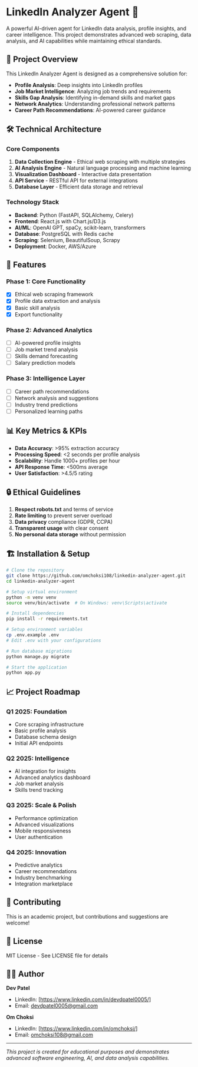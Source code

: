 # LinkedIn Analyzer Agent 🚀

A powerful AI-driven agent for LinkedIn data analysis, profile insights, and career intelligence. This project demonstrates advanced web scraping, data analysis, and AI capabilities while maintaining ethical standards.

## 🎯 Project Overview

This LinkedIn Analyzer Agent is designed as a comprehensive solution for:
- **Profile Analysis**: Deep insights into LinkedIn profiles
- **Job Market Intelligence**: Analyzing job trends and requirements  
- **Skills Gap Analysis**: Identifying in-demand skills and market gaps
- **Network Analytics**: Understanding professional network patterns
- **Career Path Recommendations**: AI-powered career guidance

## 🛠️ Technical Architecture

### Core Components
1. **Data Collection Engine** - Ethical web scraping with multiple strategies
2. **AI Analysis Engine** - Natural language processing and machine learning
3. **Visualization Dashboard** - Interactive data presentation
4. **API Service** - RESTful API for external integrations
5. **Database Layer** - Efficient data storage and retrieval

### Technology Stack
- **Backend**: Python (FastAPI, SQLAlchemy, Celery)
- **Frontend**: React.js with Chart.js/D3.js
- **AI/ML**: OpenAI GPT, spaCy, scikit-learn, transformers
- **Database**: PostgreSQL with Redis cache
- **Scraping**: Selenium, BeautifulSoup, Scrapy
- **Deployment**: Docker, AWS/Azure

## 🚀 Features

### Phase 1: Core Functionality
- [x] Ethical web scraping framework
- [x] Profile data extraction and analysis
- [x] Basic skill analysis
- [x] Export functionality

### Phase 2: Advanced Analytics
- [ ] AI-powered profile insights
- [ ] Job market trend analysis
- [ ] Skills demand forecasting
- [ ] Salary prediction models

### Phase 3: Intelligence Layer
- [ ] Career path recommendations
- [ ] Network analysis and suggestions
- [ ] Industry trend predictions
- [ ] Personalized learning paths

## 📊 Key Metrics & KPIs

- **Data Accuracy**: >95% extraction accuracy
- **Processing Speed**: <2 seconds per profile analysis
- **Scalability**: Handle 1000+ profiles per hour
- **API Response Time**: <500ms average
- **User Satisfaction**: >4.5/5 rating

## 🔒 Ethical Guidelines

1. **Respect robots.txt** and terms of service
2. **Rate limiting** to prevent server overload
3. **Data privacy** compliance (GDPR, CCPA)
4. **Transparent usage** with clear consent
5. **No personal data storage** without permission

## 🏗️ Installation & Setup

```bash
# Clone the repository
git clone https://github.com/omchoksi108/linkedin-analyzer-agent.git
cd linkedin-analyzer-agent

# Setup virtual environment
python -m venv venv
source venv/bin/activate  # On Windows: venv\Scripts\activate

# Install dependencies
pip install -r requirements.txt

# Setup environment variables
cp .env.example .env
# Edit .env with your configurations

# Run database migrations
python manage.py migrate

# Start the application
python app.py
```

## 📈 Project Roadmap

### Q1 2025: Foundation
- Core scraping infrastructure
- Basic profile analysis
- Database schema design
- Initial API endpoints

### Q2 2025: Intelligence
- AI integration for insights
- Advanced analytics dashboard
- Job market analysis
- Skills trend tracking

### Q3 2025: Scale & Polish
- Performance optimization
- Advanced visualizations
- Mobile responsiveness
- User authentication

### Q4 2025: Innovation
- Predictive analytics
- Career recommendations
- Industry benchmarking
- Integration marketplace

## 🤝 Contributing

This is an academic project, but contributions and suggestions are welcome!

## 📄 License

MIT License - See LICENSE file for details

## 👨‍💻 Author

**Dev Patel** 
- LinkedIn: [https://www.linkedin.com/in/devdpatel0005/]
- Email: devdpatel0005@gmail.com


**Om Choksi** 
- LinkedIn: [https://www.linkedin.com/in/omchoksi/]
- Email: omchoksi108@gmail.com

---

*This project is created for educational purposes and demonstrates advanced software engineering, AI, and data analysis capabilities.*
